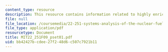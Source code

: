 ```yaml
---
content_type: resource
description: This resource contains information related to highly enriched uranium.
file: null
file_location: /coursemedia/22-251-systems-analysis-of-the-nuclear-fuel-cycle-fall-2009/bb42427bcdee27f248d6c507c7921b11_MIT22_251F09_pset01.pdf
file_type: application/pdf
resourcetype: Document
title: MIT22_251F09_pset01.pdf
uid: bb42427b-cdee-27f2-48d6-c507c7921b11
---
```

